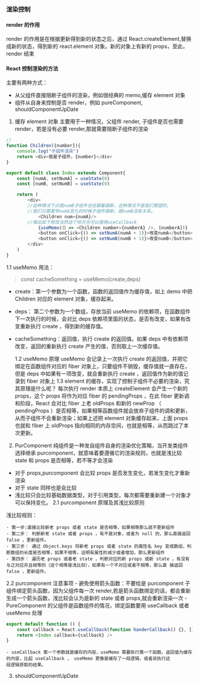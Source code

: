 <!--
 * @Author: WePD
 * @Date: 2021-12-30 09:06:08
-->

### 渲染控制

#### render 的作用

render 的作用是在根据更新得到新的状态之后，通过 React.createElement,替换成新的状态，得到新的 react.element 对象。新的对象上有新的 props，至此，render 结束

#### React 控制渲染的方法

主要有两种方式：

- 从父组件直接阻断子组件的渲染，例如很经典的 memo,缓存 element 对象
- 组件从自身来控制是否 render，例如 pureComponent, shouldComponentUpDate

1. 缓存 element 对象
   主要用于一种情况，父组件 render, 子组件是否也需要 render，若是没有必要 render,那就需要阻断子组件的渲染

```js
//
function Children({number}){
	console.log("子组件渲染")
	return <div>我是子组件，{number}</div>
}

export default class Index extends Component{
	const [numA, setNumA] = useState(0)
	const [numB, setNumB] = useState(0)

	return (
		<div>
		//这种情况下点就numB子组件也会跟着跟新，这种情况不是我们期望的。
		//我们只需要早numA变化的时候子组件跟新，跟numB没有关系。
			<Children num={numA}/>
		//做出如下修改当然这个地方也可以使用useCallback
			{useMemo(（）=> <Children number={numberA} />, [numberA])}
			<button onClick={() => setNumA(numA + 1)}>改变numA</button>
			<button onClick={() => setNumB(numB + 1)}>改变numB</button>
		</div>
	)
}
```

1.1 useMemo 用法：

> const cacheSomething = useMemo(create,deps)

- create：第一个参数为一个函数，函数的返回值作为缓存值，如上 demo 中把 Children 对应的 element 对象，缓存起来。
- deps： 第二个参数为一个数组，存放当前 useMemo 的依赖项，在函数组件下一次执行的时候，会对比 deps 依赖项里面的状态，是否有改变，如果有改变重新执行 create ，得到新的缓存值。
- cacheSomething：返回值，执行 create 的返回值。如果 deps 中有依赖项改变，返回的重新执行 create 产生的值，否则取上一次缓存值。

  1.2 useMemo 原理
  useMemo 会记录上一次执行 create 的返回值，并把它绑定在函数组件对应的 fiber 对象上，只要组件不销毁，缓存值就一直存在，但是 deps 中如果有一项改变，就会重新执行 create ，返回值作为新的值记录到 fiber 对象上
  1.3 element 的缓存，实现了控制子组件不必要的渲染，究其原理是什么呢？
  每次执行 render 本质上 createElement 会产生一个新的 props，这个 props 将作为对应 fiber 的 pendingProps ，在此 fiber 更新调和阶段，React 会对比 fiber 上老 oldProps 和新的 newProp （ pendingProps ）是否相等，如果相等函数组件就会放弃子组件的调和更新，从而子组件不会重新渲染；如果上述把 element 对象缓存起来，上面 props 也就和 fiber 上 oldProps 指向相同的内存空间，也就是相等，从而跳过了本次更新。

2. PurComponent
   纯组件是一种发自组件自身的渲染优化策略，当开发类组件选择继承 purcomponent，就意味着要遵循它的渲染规则，也就是浅比较 state 和 props 是否相等，若不等才会渲染

- 对于 props,purcomponent 会比较 props 是否发生变化，若发生变化才重新渲染
- 对于 state 同样也是会比较
- 浅比较只会比较基础数据类型，对于引用类型，每次都需要重新建一个对象才可以保持变化。
  2.1 purcomponent 原理及其浅比较原则

浅比较规则：

    - 第一步:直接比较新老 props 或者 state 是否相等，如果相等那么就不更新组件
    - 第二步： 判断新老 state 或者 props ，有不是对象，或者为 null 的，那么直接返回 false ，更新组件。
    - 第三步： 通过 Object.keys 将新老 props 或者 state 的属性名 key 变成数组，判断数组的长度是否相等，如果不相等，证明有属性的减少或者增加，那么更新组件
    - 第四步： 遍历老 props 或者老 state ，判断对应的新 props 或新 state ，有没有与之对应并且相等的（这个相等是浅比较），如果有一个不对应或者不相等，那么直 接返回 false ，更新组件。

2.2 purcomponent 注意事项 - 避免使用箭头函数：不要给是 purcomponent 子组件绑定箭头函数，因为父组件每一次 render,若是箭头函数绑定的话，都会重新生成一个箭头函数，浅比较会认为是新的 state 或者 props,就会重新渲染一次 - PureComponent 的父组件是函数组件的情况，绑定函数要用 useCallback 或者 useMemo 处理

```js
export default function () {
	const callback = React.useCallback(function handerCallback() {}, [])
	return <Index callback={callback} />
}
```

    - useCallback 第一个参数就是缓存的内容，useMemo 需要执行第一个函数，返回值为缓存的内容，比起 useCallback ， useMemo 更像是缓存了一段逻辑，或者说执行这		段逻辑获取的结果。

3. shouldComponentUpDate
